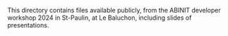 This directory contains files available publicly, from the ABINIT developer workshop 2024 in St-Paulin, at Le Baluchon, including slides of presentations.
